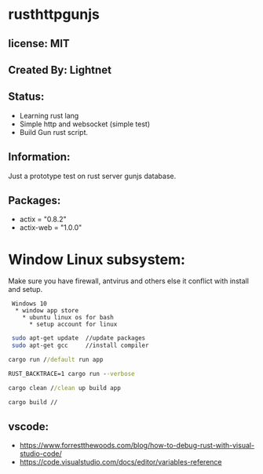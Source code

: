# rusthttpgunjs

## license: MIT

## Created By: Lightnet

## Status:
 * Learning rust lang
 * Simple http and websocket (simple test)
 * Build Gun rust script.

## Information:
  Just a prototype test on rust server gunjs database.

## Packages:
 * actix = "0.8.2"
 * actix-web = "1.0.0"


# Window Linux subsystem:
 Make sure you have firewall, antvirus and others else it conflict with install and setup.

```
 Windows 10
  * window app store
    * ubuntu linux os for bash
      * setup account for linux
```

```bash
 sudo apt-get update  //update packages
 sudo apt-get gcc     //install compiler
```

```cmd
cargo run //default run app

RUST_BACKTRACE=1 cargo run --verbose

cargo clean //clean up build app

cargo build //
```

## vscode:
 * https://www.forrestthewoods.com/blog/how-to-debug-rust-with-visual-studio-code/
 * https://code.visualstudio.com/docs/editor/variables-reference
